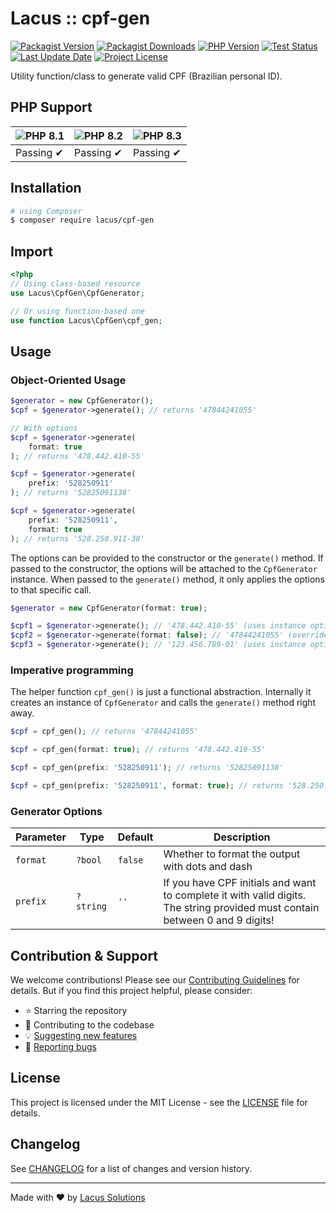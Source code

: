 # Lacus :: cpf-gen

[![Packagist Version](https://img.shields.io/packagist/v/lacus/cpf-gen)](https://packagist.org/packages/lacus/cpf-gen)
[![Packagist Downloads](https://img.shields.io/packagist/dm/lacus/cpf-gen)](https://packagist.org/packages/lacus/cpf-gen)
[![PHP Version](https://img.shields.io/packagist/php-v/lacus/cpf-gen)](https://www.php.net/)
[![Test Status](https://img.shields.io/github/actions/workflow/status/LacusSolutions/br-utils-php/ci.yml?label=ci/cd)](https://github.com/LacusSolutions/br-utils-php/actions)
[![Last Update Date](https://img.shields.io/github/last-commit/LacusSolutions/br-utils-php)](https://github.com/LacusSolutions/br-utils-php)
[![Project License](https://img.shields.io/github/license/LacusSolutions/br-utils-php)](https://github.com/LacusSolutions/br-utils-php/blob/main/LICENSE)

Utility function/class to generate valid CPF (Brazilian personal ID).

## PHP Support

| ![PHP 8.1](https://img.shields.io/badge/PHP-8.1-777BB4?logo=php&logoColor=white) | ![PHP 8.2](https://img.shields.io/badge/PHP-8.2-777BB4?logo=php&logoColor=white) | ![PHP 8.3](https://img.shields.io/badge/PHP-8.3-777BB4?logo=php&logoColor=white) |
|--- | --- | --- |
| Passing ✔ | Passing ✔ | Passing ✔ |

## Installation

```bash
# using Composer
$ composer require lacus/cpf-gen
```

## Import

```php
<?php
// Using class-based resource
use Lacus\CpfGen\CpfGenerator;

// Or using function-based one
use function Lacus\CpfGen\cpf_gen;
```

## Usage

### Object-Oriented Usage

```php
$generator = new CpfGenerator();
$cpf = $generator->generate(); // returns '47844241055'

// With options
$cpf = $generator->generate(
    format: true
); // returns '478.442.410-55'

$cpf = $generator->generate(
    prefix: '528250911'
); // returns '52825091138'

$cpf = $generator->generate(
    prefix: '528250911',
    format: true
); // returns '528.250.911-38'
```

The options can be provided to the constructor or the `generate()` method. If passed to the constructor, the options will be attached to the `CpfGenerator` instance. When passed to the `generate()` method, it only applies the options to that specific call.

```php
$generator = new CpfGenerator(format: true);

$cpf1 = $generator->generate(); // '478.442.410-55' (uses instance options)
$cpf2 = $generator->generate(format: false); // '47844241055' (overrides instance options)
$cpf3 = $generator->generate(); // '123.456.789-01' (uses instance options again)
```

### Imperative programming

The helper function `cpf_gen()` is just a functional abstraction. Internally it creates an instance of `CpfGenerator` and calls the `generate()` method right away.

```php
$cpf = cpf_gen(); // returns '47844241055'

$cpf = cpf_gen(format: true); // returns '478.442.410-55'

$cpf = cpf_gen(prefix: '528250911'); // returns '52825091138'

$cpf = cpf_gen(prefix: '528250911', format: true); // returns '528.250.911-38'
```

### Generator Options

| Parameter | Type | Default | Description |
|-----------|------|---------|-------------|
| `format` | `?bool` | `false` | Whether to format the output with dots and dash |
| `prefix` | `?string` | `''` | If you have CPF initials and want to complete it with valid digits. The string provided must contain between 0 and 9 digits! |

## Contribution & Support

We welcome contributions! Please see our [Contributing Guidelines](https://github.com/LacusSolutions/br-utils-php/blob/main/CONTRIBUTING.md) for details. But if you find this project helpful, please consider:

- ⭐ Starring the repository
- 🤝 Contributing to the codebase
- 💡 [Suggesting new features](https://github.com/LacusSolutions/br-utils-php/issues)
- 🐛 [Reporting bugs](https://github.com/LacusSolutions/br-utils-php/issues)

## License

This project is licensed under the MIT License - see the [LICENSE](https://github.com/LacusSolutions/br-utils-php/blob/main/LICENSE) file for details.

## Changelog

See [CHANGELOG](https://github.com/LacusSolutions/br-utils-php/blob/main/packages/cpf-gen/CHANGELOG.md) for a list of changes and version history.

---

Made with ❤️ by [Lacus Solutions](https://github.com/LacusSolutions)
